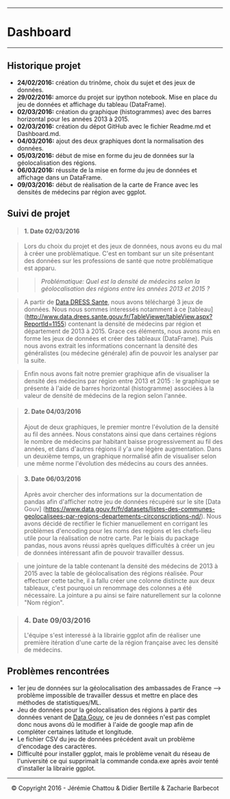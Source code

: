 ***
# Dashboard
***
## Historique projet

- **24/02/2016:** création du trinôme, choix du sujet et des jeux de données. 
- **29/02/2016:** amorce du projet sur ipython notebook. Mise en place du jeu de données et affichage du tableau (DataFrame).
- **02/03/2016:** création du graphique (histogrammes) avec des barres horizontal pour les années 2013 à 2015.
- **02/03/2016:** création du dépot GitHub avec le fichier Readme.md et Dashboard.md.
- **04/03/2016:** ajout des deux graphiques dont la normalisation des données.
- **05/03/2016:** début de mise en forme du jeu de données sur la géolocalisation des régions.
- **06/03/2016:** réussite de la mise en forme du jeu de données et affichage dans un DataFrame.
- **09/03/2016:** début de réalisation de la carte de France avec les densités de médecins par région avec ggplot.

## Suivi de projet

> #### 1. Date 02/03/2016

> Lors du choix du projet et des jeux de données, nous avons eu du mal à créer une problèmatique. C'est en tombant sur un site présentant des données sur les professions de santé que notre problématique est apparu.
  
>>  *Problématique: Quel est la densité de médecins selon la géolocalisation des régions entre les années 2013 et 2015 ?*

>  A partir de [Data DRESS Sante](http://www.data.drees.sante.gouv.fr), nous avons téléchargé 3 jeux de données. Nous nous sommes interessés notamment à ce [tableau] (http://www.data.drees.sante.gouv.fr/TableViewer/tableView.aspx?ReportId=1155) contenant la densité de médecins par région et département de 2013 à 2015. Grace ces éléments, nous avons mis en forme les jeux de données et créer des tableaux (DataFrame). Puis nous avons extrait les informations concernant la densité des généralistes (ou médecine générale) afin de pouvoir les analyser par la suite.
  
> Enfin nous avons fait notre premier graphique afin de visualiser la densité des médecins par région entre 2013 et 2015 : le graphique se présente à l'aide de barres horizontal (histogramme) associées à la valeur de densité de médecins de la region selon l'année.

> #### 2. Date 04/03/2016 
> Ajout de deux graphiques, le premier montre l'évolution de la densité au fil des années. Nous constatons ainsi que dans certaines régions le nombre de médecins par habitant baisse progressivement au fil des années, et dans d'autres régions il y'a une légère augmentation. Dans un deuxième temps, un graphique normalisé afin de visualiser selon une même norme l'évolution des médecins au cours des années.

> #### 3. Date 06/03/2016 
> Après avoir chercher des informations sur la documentation de pandas afin d'afficher notre jeu de données récupéré sur le site [Data Gouv] (https://www.data.gouv.fr/fr/datasets/listes-des-communes-geolocalisees-par-regions-departements-circonscriptions-nd/). Nous avons décidé de rectifier le fichier manuellement en corrigant les problèmes d'encoding pour les noms des regions et les chefs-lieu utile pour la réalisation de notre carte. Par le biais du package pandas, nous avons réussi après quelques difficultés à créer un jeu de données intéressant afin de pouvoir travailler dessus.

> une jointure de la table contenant la densité des médecins de 2013 à 2015 avec la table de géolocalisation des régions réalisée. Pour effectuer cette tache,  il a fallu créer une colonne distincte aux deux tableaux, c'est pourquoi un renommage des colonnes a été nécessaire. La jointure a pu ainsi se faire naturellement sur la colonne "Nom région".

> ### 4. Date 09/03/2016
> L'équipe s'est interessé à la librairie ggplot afin de réaliser une première itération d'une carte de la région française avec les densité de médecins.

## Problèmes rencontrées

- 1er jeu de données sur la géolocalisation des ambassades de France --> problème impossible de travailler dessus et mettre en place des méthodes de statistiques/ML.
- Jeu de données pour la géolocalisation des régions à partir des données venant de [Data Gouv](https://www.data.gouv.fr/fr/datasets/listes-des-communes-geolocalisees-par-regions-departements-circonscriptions-nd/), ce jeu de données n'est pas complet donc nous avons dû le modifier à l'aide de google map afin de compléter certaines latitude et longitude. 
- Le fichier CSV du jeu de données précédent avait un problème d'encodage des caractères.
- Difficulté pour installer ggplot, mais le problème venait du réseau de l'université ce qui supprimait la commande conda.exe après avoir tenté d'installer la librairie ggplot.
***
<p align="center"> © Copyright 2016 - Jérémie Chattou & Didier Bertille & Zacharie Barbecot </p>
